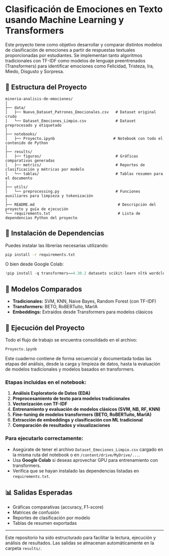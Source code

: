 
# Clasificación de Emociones en Texto usando Machine Learning y Transformers

Este proyecto tiene como objetivo desarrollar y comparar distintos modelos de clasificación de emociones a partir de respuestas textuales proporcionadas por estudiantes. Se implementan tanto algoritmos tradicionales con TF-IDF como modelos de lenguaje preentrenados (Transformers) para identificar emociones como Felicidad, Tristeza, Ira, Miedo, Disgusto y Sorpresa.

## 📁 Estructura del Proyecto

```
mineria-analisis-de-emociones/
│
├── data/
│   ├── Nuevo_Dataset_Patrones_Emocionales.csv   # Dataset original crudo
│   └── Dataset_Emociones_Limpio.csv             # Dataset preprocesado y etiquetado
│
├── notebooks/
│   ├── Proyecto.ipynb                          # Notebook con todo el contenido de Python
│
├── results/
│   ├── figuras/                                 # Gráficas comparativas generadas
│   ├── metrics/                                 # Reportes de clasificación y métricas por modelo
│   └── tablas/                                  # Tablas resumen para el documento
│
├── utils/
│   └── preprocessing.py                         # Funciones auxiliares para limpieza y tokenización
│
├── README.md                                     # Descripción del proyecto y guía de ejecución
└── requirements.txt                              # Lista de dependencias Python del proyecto
```

## 🔧 Instalación de Dependencias

Puedes instalar las librerías necesarias utilizando:

```bash
pip install -r requirements.txt
```

O bien desde Google Colab:

```python
!pip install -q transformers==4.30.2 datasets scikit-learn nltk wordcloud
```

## 📌 Modelos Comparados

- **Tradicionales:** SVM, KNN, Naive Bayes, Random Forest (con TF-IDF)
- **Transformers:** BETO, RoBERTuito, MarIA
- **Embeddings:** Extraídos desde Transformers para modelos clásicos


## 🚀 Ejecución del Proyecto

Todo el flujo de trabajo se encuentra consolidado en el archivo:

```
Proyecto.ipynb
```

Este cuaderno contiene de forma secuencial y documentada todas las etapas del análisis, desde la carga y limpieza de datos, hasta la evaluación de modelos tradicionales y modelos basados en transformers.

### Etapas incluidas en el notebook:

1. **Análisis Exploratorio de Datos (EDA)**
2. **Preprocesamiento de texto para modelos tradicionales**
3. **Vectorización con TF-IDF**
4. **Entrenamiento y evaluación de modelos clásicos (SVM, NB, RF, KNN)**
5. **Fine-tuning de modelos transformers (BETO, RoBERTuito, MarIA)**
6. **Extracción de embeddings y clasificación con ML tradicional**
7. **Comparación de resultados y visualizaciones**

### Para ejecutarlo correctamente:

- Asegúrate de tener el archivo `Dataset_Emociones_Limpio.csv` cargado en la misma ruta del notebook o en `/content/drive/MyDrive/...`.
- Usa **Google Colab** si deseas aprovechar GPU para entrenamiento con transformers.
- Verifica que se hayan instalado las dependencias listadas en `requirements.txt`.


## 📊 Salidas Esperadas

- Gráficas comparativas (accuracy, F1-score)
- Matrices de confusión
- Reportes de clasificación por modelo
- Tablas de resumen exportadas

---

Este repositorio ha sido estructurado para facilitar la lectura, ejecución y análisis de resultados. Las salidas se almacenan automáticamente en la carpeta `results/`.

